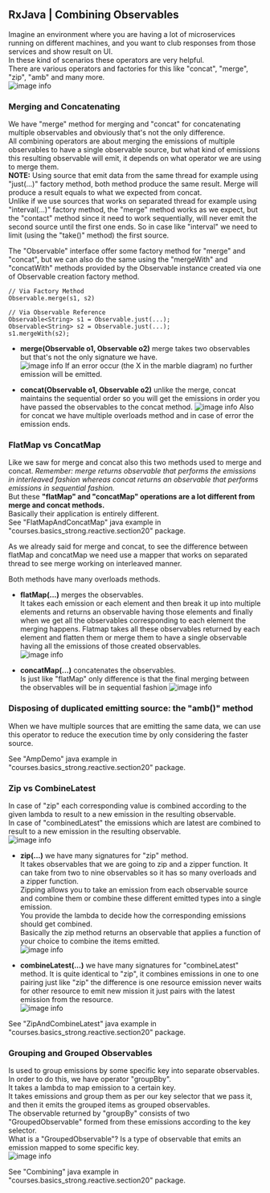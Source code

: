 ## RxJava | Combining Observables
Imagine an environment where you are having a lot of microservices running on different machines, and you want to club responses from those services and show result on UI.  
In these kind of scenarios these operators are very helpful.  
There are various operators and factories for this like "concat", "merge", "zip", "amb" and many more.  
![image info](./imgs/Schermata_20240906_121701.png "Combining Observables")

### Merging and Concatenating
We have "merge" method for merging and "concat" for concatenating multiple observables and obviously that's not the only difference.  
All combining operators are about merging the emissions of multiple observables to have a single observable source, but what kind of emissions this resulting observable will emit, it depends on what operator we are using to merge them.  
**NOTE:** Using source that emit data from the same thread for example using "just(...)" factory method, both method produce the same result. Merge will produce a result equals to what we expected from concat.  
Unlike if we use sources that works on separated thread for example using "interval(...)" factory method, the "merge" method works as we expect, but the "contact" method since it need to work sequentially, will never emit the second source until the first one ends. So in case like "interval" we need to limit (using the "take()" method) the first source.

The "Observable" interface offer some factory method for "merge" and "concat", but we can also do the same using the "mergeWith" and "concatWith" methods provided by the Observable instance created via one of Observable creation factory method.

    // Via Factory Method
    Observable.merge(s1, s2)

    // Via Observable Reference
    Observable<String> s1 = Observable.just(...);
    Observable<String> s2 = Observable.just(...);
    s1.mergeWith(s2);

- **merge(Observable o1, Observable o2)** merge takes two observables but that's not the only signature we have.  
  ![image info](./imgs/Schermata_20240906_122808.png "Merge")
  If an error occur (the X in the marble diagram) no further emission will be emitted.

- **concat(Observable o1, Observable o2)** unlike the merge, concat maintains the sequential order so you will get the emissions in order you have passed the observables to the concat method.
  ![image info](./imgs/Schermata_20240906_123216.png "Concat")
  Also for concat we have multiple overloads method and in case of error the emission ends.

### FlatMap vs ConcatMap
Like we saw for merge and concat also this two methods used to merge and concat.
*Remember: merge returns observable that performs the emissions in interleaved fashion whereas concat returns an observable that performs emissions in sequential fashion.*  
But these **"flatMap" and "concatMap" operations are a lot different from merge and concat methods.**  
Basically their application is entirely different.  
See "FlatMapAndConcatMap" java example in "courses.basics_strong.reactive.section20" package. 

As we already said for merge and concat, to see the difference between flatMap and concatMap we need use a mapper that works on separated thread to see merge working on interleaved manner.

Both methods have many overloads methods.

- **flatMap(...)** merges the observables.  
  It takes each emission or each element and then break it up into multiple elements and returns an observable having those elements and finally when we get all the observables corresponding to each element the merging happens.
  Flatmap takes all these observables returned by each element and flatten them or merge them to have a single observable having all the emissions of those created observables.  
  ![image info](./imgs/Schermata_20240906_152048.png "FlatMap")

- **concatMap(...)** concatenates the observables.  
  Is just like "flatMap" only difference is that the final merging between the observables will be in sequential fashion
  ![image info](./imgs/Schermata_20240906_152329.png "ConcatMap")

### Disposing of duplicated emitting source: the "amb()" method
When we have multiple sources that are emitting the same data, we can use this operator to reduce the execution time by only considering the faster source.  

See "AmpDemo" java example in "courses.basics_strong.reactive.section20" package.

### Zip vs CombineLatest
In case of "zip" each corresponding value is combined according to the given lambda to result to a new emission in the resulting observable.  
In case of "combinedLatest" the emissions which are latest are combined to result to a new emission in the resulting observable.  
![image info](./imgs/Schermata_20240909_101902.png "Zip vs CombineLatest")

- **zip(...)** we have many signatures for "zip" method.  
  It takes observables that we are going to zip and a zipper function. It can take from two to nine observables so it has so many overloads and a zipper function.  
  Zipping allows you to take an emission from each observable source and combine them or combine these different emitted types into a single emission.  
  You provide the lambda to decide how the corresponding emissions should get combined.  
  Basically the zip method returns an observable that applies a function of your choice to combine the items emitted.  
  ![image info](./imgs/Schermata_20240909_100220.png "Zip")

- **combineLatest(...)**  we have many signatures for "combineLatest" method.
  It is quite identical to "zip", it combines emissions in one to one pairing just like "zip" the difference is one resource emission never waits for other resource to emit new mission it just pairs with the latest emission from the resource.  
  ![image info](./imgs/Schermata_20240909_100743.png "CombineLatest")

See "ZipAndCombineLatest" java example in "courses.basics_strong.reactive.section20" package.

### Grouping and Grouped Observables
Is used to group emissions by some specific key into separate observables. In order to do this, we have operator "groupBby".  
It takes a lambda to map emission to a certain key.  
It takes emissions  and group them as per our key selector that we pass it, and then it emits the grouped items as grouped observables.  
The observable returned by "groupBy" consists of two "GroupedObservable" formed from these emissions according to the key selector.  
What is a "GroupedObservable"? Is a type of observable that emits an emission mapped to some specific key.  
![image info](./imgs/Schermata_20240909_162325.png "CombineLatest")

See "Combining" java example in "courses.basics_strong.reactive.section20" package.